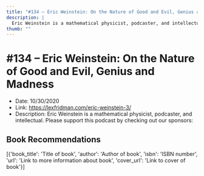 ```yaml
---
title: "#134 – Eric Weinstein: On the Nature of Good and Evil, Genius and Madness"
description: |
  Eric Weinstein is a mathematical physicist, podcaster, and intellectual. Please support this podcast by checking out our sponsors:"
thumb: ""
---
```


# #134 – Eric Weinstein: On the Nature of Good and Evil, Genius and Madness

  - Date: 10/30/2020
  - Link: https://lexfridman.com/eric-weinstein-3/
  - Description: Eric Weinstein is a mathematical physicist, podcaster, and intellectual. Please support this podcast by checking out our sponsors:

## Book Recommendations

[{'book_title': 'Title of book', 'author': 'Author of book', 'isbn': 'ISBN number', 'url': 'Link to more information about book', 'cover_url': 'Link to cover of book'}]